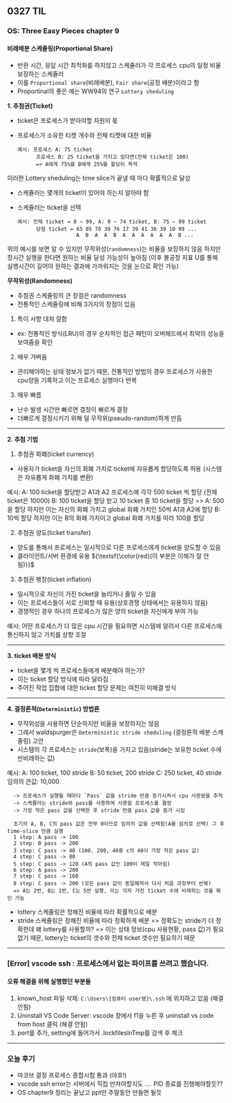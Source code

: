 ## 0327 TIL
### OS: Three Easy Pieces chapter 9
#### 비례배분 스케쥴링(Proportional Share)
- 반환 시간, 응답 시간 최적화를 하지않고 스케쥴러가 각 프로세스 cpu의 일정 비율 보장하는 스케쥴러
- 이를 `Proportional share`(비례배분), `Fair share`(공정 배분)이라고 함
- Proportinal의 좋은 예는 WW94의 연구 `Lottery sheduling`

**1. 추첨권(Ticket)**
- ticket은 프로세스가 받아야할 자원의 몫
- 프로세스가 소유한 티켓 개수와 전체 티켓에 대한 비율

      예시: 프로세스 A: 75 ticket
            프로세스 B: 25 ticket을 가지고 있다면(전체 ticket은 100)
            => A에게 75%를 B에게 25%를 할당이 목적

이러한 Lottery sheduling는 time slice가 끝낼 때 마다 확률적으로 달성
- 스케쥴러는 몇개의 ticket이 있어야 하는지 알아야 함
- 스케쥴러는 ticket을 선택

      예시: 전체 ticket = 0 ~ 99, A: 0 ~ 74 ticket, B: 75 ~ 99 ticket
            당첨 ticket = 65 85 70 39 76 17 39 41 36 39 10 99 ...
                         A  B  A  A  B  A  A  A  A  A  A  B ...

위의 예시를 보면 알 수 있지만 무작위성(`randomness`)는 비율을 보장하지 않음
하지만 장시간 실행을 한다면 원하는 비율 달성 가능성이 높아짐
(이후 불공정 지표 U를 통해 실행시간이 길어야 원하는 결과에 가까워지는 것을 눈으로 확인 가능)

**무작위성(Randomness)**
- 추첨권 스케쥴링의 큰 장점은 randomness
- 전통적인 스케쥴링에 비해 3가지의 장점이 있음
1. 특이 사항 대처 잘함
  - ex: 전통적인 방식(LRU)의 경우 순차적인 접근 패턴이 오버헤드에서 최악의 성능을 보여줌을 확인
2. 매우 가벼움
  - 관리해야하는 상태 정보가 없기 때문, 전통적인 방법의 경우 프로세스가 사용한 cpu양을 기록하고 이는 프로세스 실행마다 반복
3. 매우 빠름
  - 난수 발생 시간만 빠르면 결정이 빠르게 결정
  - 더빠르게 결정시키기 위해 덜 무작위(pseudo-random)하게 만듬
------------

**2. 추첨 기법**
1. 추첨권 화폐(ticket currency)
- 사용자가 ticket을 자신의 화폐 가치로 ticket에 자유롭게 할당하도록 허용 (시스템은 자유롭게 화폐 가치를 변환)

예시: A: 100 ticket을 할당받고 A1과 A2 프로세스에 각각 500 ticket 씩 할당 (전체 ticket은 10000)
      B: 100 ticket을 할당 받고 10 ticket 중 10 ticket을 할당
      => A: 500을 할당 하지만 이는 자신의 화폐 가치고 global 화폐 가치인 50씩 A1과 A2에 할당
         B: 10씩 할당 하지만 이는 B의 화폐 가치이고 global 화폐 가치를 따라 100을 할당

2. 추첨권 양도(ticket transfer)
- 양도를 통해서 프로세스는 일시적으로 다른 프로세스에게 ticket을 양도할 수 있음
- 클라이언트/서버 환경에 유용 ${\textsf{\color{red}(이 부분은 이해가 잘 안됨)}}$

3. 추첨권 팽창(ticket inflation)
- 일시적으로 자신이 가진 ticket을 늘리거나 줄일 수 있음
- 이는 프로세스들이 서로 신뢰할 때 유용(상호경쟁 상태에서는 유용하지 않음)
- 경쟁적인 경우 하나의 프로세스가 많은 양의 ticket을 자신에게 부여 가능

예시: 어떤 프로세스가 더 많은 cpu 시간을 필요하면 시스템에 알려서 다른 프로세스에 통신하지 않고 가치를 상향 조절

----------
**3. ticket 배분 방식**
- ticket을 몇개 씩 프로세스들에게 배분해야 하는가?
- 이는 ticket 할당 방식에 따라 달라짐
- 주어진 작업 집합에 대한 ticket 할당 문제는 여전히 미해결 방식

-------------
**4. 결정론적(`Deterministic`) 방법론**
- 무작위성을 사용하면 단순하지만 비율을 보장하지는 않음
- 그래서 waldspurger은 `Deterministic stride sheduling` (결정론적 배분 스캐줄링) 고안
- 시스템의 각 프로세스는 `stride`(보폭)을 가지고 있음(stride는 보유한 ticket 수에 반비례하는 값)

예시: A: 100 ticket, 100 stride
      B: 50 ticket, 200 stride
      C: 250 ticket, 40 stride
      임의의 큰값: 10,000 

      -> 프로세스가 실행될 때마다 `Pass` 값을 stride 만큼 증가시켜서 cpu 사용량을 추적
      -> 스케쥴러는 stride와 pass를 사용하여 사용할 프로세스를 결정
      -> 가장 작은 pass 값을 선택한 후 stride 만큼 pass 값을 증가 시킴

      초기의 A, B, C의 pass 값은 전부 0이므로 임의의 값을 선택함(A를 임의로 선택) 그 후 time-slice 만큼 실행
      1 step: A pass -> 100
      2 step: B pass -> 200
      3 step: C pass -> 40 (100, 200, 40중 c의 40이 가장 작은 pass 값)
      4 step: C pass -> 80
      5 step: C pass -> 120 (A의 pass 값인 100이 제일 작아짐)
      6 step: A pass -> 200
      7 step: C pass -> 160
      8 step: C pass -> 200 (모든 pass 값이 동일해져서 다시 처음 과정부터 반복)
      => A는 2번, B는 1번, C는 5번 실행, 이는 각자 가진 ticket 수에 비례하는 것을 확인 가능

- lottery 스케쥴링은 정해진 비율에 따라 확률적으로 배분
- stride 스케쥴링은 정해진 비율에 따라 정확하게 배분
=> 정확도는 stride가 더 정확한데 왜 lottery를 사용할까? 
=> 이는 상태 정보(cpu 사용현황, pass 값)가 필요 없기 때문, lottery는 ticket의 갯수와 전체 ticket 갯수만 필요하기 때문
-------------

### [Error] vscode ssh : 프로세스에서 없는 파이프를 쓰려고 했습니다.
#### 오류 해결을 위해 실행했던 부분들 
1. known_host 파일 삭제: `C:\Users\{컴퓨터 user명}\.ssh` 에 위치하고 있음 (해결안됨)
2. Uninstall VS Code Server: vscode 창에서 f1을 누른 후 uninstall vs code from host 클릭 (해결 안됨)
3. port를 추가, setting에 들어가서 .lockfilesInTmp를 검색 후 체크


---------------
### 오늘 후기
- 마코브 결정 프로세스 종합시험 통과 (야호!)
- vscode ssh error는 서버에서 직접 만져야할지도 .... PID 종료를 진행해야할듯??
- OS chapter9 정리는 끝났고 ppt만 주말동안 만들면 될듯

